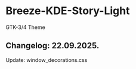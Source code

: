 # Breeze-KDE-Story-Light
GTK-3/4 Theme

Changelog: 22.09.2025.
-----------------------

Update: window_decorations.css
